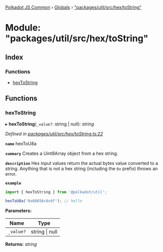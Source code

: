 [Polkadot JS Common](../README.md) › [Globals](../globals.md) › ["packages/util/src/hex/toString"](_packages_util_src_hex_tostring_.md)

# Module: "packages/util/src/hex/toString"

## Index

### Functions

* [hexToString](_packages_util_src_hex_tostring_.md#hextostring)

## Functions

###  hexToString

▸ **hexToString**(`_value?`: string | null): *string*

*Defined in [packages/util/src/hex/toString.ts:22](https://github.com/polkadot-js/common/blob/0d03eac3/packages/util/src/hex/toString.ts#L22)*

**`name`** hexToU8a

**`summary`** Creates a Uint8Array object from a hex string.

**`description`** 
Hex input values return the actual bytes value converted to a string. Anything that is not a hex string (including the `0x` prefix) throws an error.

**`example`** 
<BR>

```javascript
import { hexToString } from '@polkadot/util';

hexToU8a('0x68656c6c6f'); // hello
```

**Parameters:**

Name | Type |
------ | ------ |
`_value?` | string &#124; null |

**Returns:** *string*

